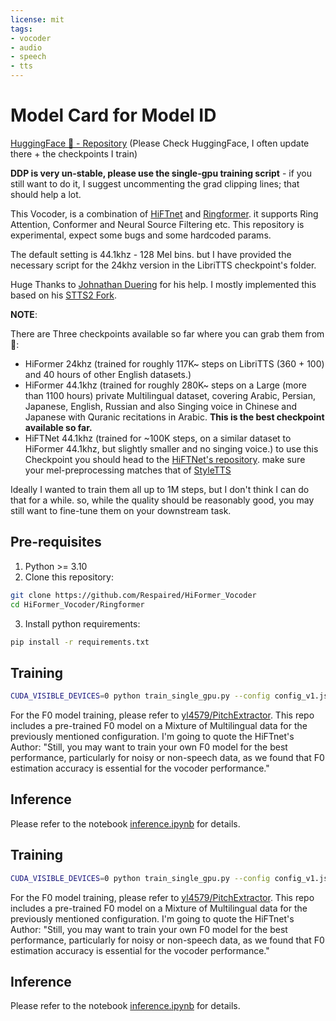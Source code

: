 ```yaml
---
license: mit
tags:
- vocoder
- audio
- speech
- tts
---
```


# Model Card for Model ID

[HuggingFace 🤗 - Repository](https://huggingface.co/Respair/HiFormer_Vocoder) (Please Check HuggingFace, I often update there + the checkpoints I train)

**DDP is very un-stable, please use the single-gpu training script** - if you still want to do it, I suggest uncommenting the grad clipping lines; that should help a lot.

This Vocoder, is a combination of [HiFTnet](https://github.com/yl4579/HiFTNet) and [Ringformer](https://github.com/seongho608/RingFormer). it supports Ring Attention, Conformer and Neural Source Filtering etc.
This repository is experimental, expect some bugs and some hardcoded params.

The default setting is 44.1khz - 128 Mel bins. but I have provided the necessary script for the 24khz version in the LibriTTS checkpoint's folder.

Huge Thanks to [Johnathan Duering](https://github.com/duerig) for his help. I mostly implemented this based on his [STTS2 Fork](https://github.com/duerig/StyleTTS2/tree/main).


**NOTE**: 

There are Three checkpoints available so far where you can grab them from 🤗:
  - HiFormer 24khz (trained for roughly 117K~ steps on LibriTTS (360 + 100) and 40 hours of other English datasets.)
  - HiFormer 44.1khz (trained for roughly 280K~ steps on a Large (more than 1100 hours) private Multilingual dataset, covering Arabic, Persian, Japanese, English, Russian and also Singing voice in Chinese and Japanese with Quranic recitations in Arabic. **This is the best checkpoint available so far.**
  - HiFTNet 44.1khz (trained for ~100K steps, on a similar dataset to HiFormer 44.1khz, but slightly smaller and no singing voice.) to use this Checkpoint you should head to the [HiFTNet's repository](https://github.com/yl4579/HiFTNet). make sure your mel-preprocessing matches that of [StyleTTS](https://github.com/yl4579/StyleTTS/blob/main/meldataset.py#L60-L68)

Ideally I wanted to train them all up to 1M steps, but I don't think I can do that for a while. so, while the quality should be reasonably good, you may still want to fine-tune them on your downstream task.

## Pre-requisites
1. Python >= 3.10
2. Clone this repository:
```bash
git clone https://github.com/Respaired/HiFormer_Vocoder
cd HiFormer_Vocoder/Ringformer
```
3. Install python requirements: 
```bash
pip install -r requirements.txt
```

## Training
```bash
CUDA_VISIBLE_DEVICES=0 python train_single_gpu.py --config config_v1.json --[args]
```
For the F0 model training, please refer to [yl4579/PitchExtractor](https://github.com/yl4579/PitchExtractor). This repo includes a pre-trained F0 model on a Mixture of Multilingual data for the previously mentioned configuration. I'm going to quote the HiFTnet's Author: "Still, you may want to train your own F0 model for the best performance, particularly for noisy or non-speech data, as we found that F0 estimation accuracy is essential for the vocoder performance." 

## Inference
Please refer to the notebook [inference.ipynb](https://github.com/Respaired/HiFormer_Vocoder/blob/main/RingFormer/inference.ipynb) for details.
## Training
```bash
CUDA_VISIBLE_DEVICES=0 python train_single_gpu.py --config config_v1.json --[args]
```
For the F0 model training, please refer to [yl4579/PitchExtractor](https://github.com/yl4579/PitchExtractor). This repo includes a pre-trained F0 model on a Mixture of Multilingual data for the previously mentioned configuration. I'm going to quote the HiFTnet's Author: "Still, you may want to train your own F0 model for the best performance, particularly for noisy or non-speech data, as we found that F0 estimation accuracy is essential for the vocoder performance." 

## Inference
Please refer to the notebook [inference.ipynb](https://github.com/Respaired/HiFormer_Vocoder/blob/main/RingFormer/inference.ipynb) for details.
